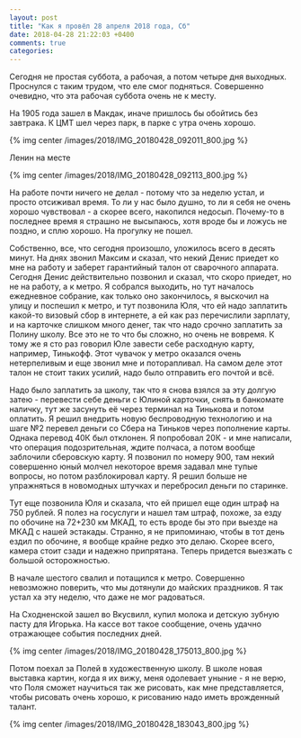 ```yaml
---
layout: post
title: "Как я провёл 28 апреля 2018 года, Сб"
date: 2018-04-28 21:22:03 +0400
comments: true
categories: 
---
```

Сегодня не простая суббота, а рабочая, а потом четыре дня выходных. Проснулся с таким трудом, что еле смог подняться. Совершенно очевидно, что эта рабочая суббота очень не к месту.

На 1905 года зашел в Макдак, иначе пришлось бы обойтись без завтрака. К ЦМТ шел через парк, в парке с утра очень хорошо.

{% img center /images/2018/IMG_20180428_092011_800.jpg %}

Ленин на месте

{% img center /images/2018/IMG_20180428_092113_800.jpg %}

На работе почти ничего не делал - потому что за неделю устал, и просто отсиживал время. То ли у нас было душно, то ли я себя не очень хорошо чувствовал - а скорее всего, накопился недосып. Почему-то в последнее время я страшно не высыпаюсь, хотя вроде бы и ложусь не поздно, и сплю хорошо. На прогулку не пошел.

Собственно, все, что сегодня произошло, уложилось всего в десять минут. На днях звонил Максим и сказал, что некий Денис приедет ко мне на работу и заберет гарантийный талон от сварочного аппарата. Сегодня Денис действительно позвонил и сказал, что скоро приедет, но не на работу, а к метро. Я собрался выходить, но тут началось ежедневное собрание, как только оно закончилось, я выскочил на улицу и поспешил к метро, и тут позвонила Юля, что ей надо заплатить какой-то визовый сбор в интернете, а ей как раз перечислили зарплату, и на карточке слишком много денег, так что надо срочно заплатить за Полину школу. Все это не то что бы сложно, но очень не вовремя. К тому же я сто раз говорил Юле завести себе расходную карту, например, Тинькофф. Этот чувачок у метро оказался очень нетерпеливым и еще звонил мне и поторапливал. На самом деле этот талон не стоит таких усилий, надо было отправить его почтой и всё.

Надо было заплатить за школу, так что я снова взялся за эту долгую затею - перевести себе деньги с Юлиной карточки, снять в банкомате наличку, тут же засунуть её через терминал на Тинькова и потом оплатить. Я решил внедрить новую беспроводную технологию и на шаге №2 перевел деньги со Сбера на Тиньков через пополнение карты. Однака перевод 40К был отклонен. Я попробовал 20К - и мне написали, что операция подозрительная, ждите полчаса, а потом вообще заблочили сберовскую карту. Я позвонил по номеру 900, там некий совершенно юный молчел некоторое время задавал мне тупые вопросы, но потом разблокировал карту. Я решил больше не упражняться в новомодных штучках и перебросил деньги по старинке.

Тут еще позвонила Юля и сказала, что ей пришел еще один штраф на 750 рублей. Я полез на госуслуги и нашел там штраф, похоже, за езду по обочине на 72+230 км МКАД, то есть вроде бы это при выезде на МКАД с нашей эстакады. Странно, я не припоминаю, чтобы в тот день ездил по обочине, я вообще крайне редко это делаю. Скорее всего, камера стоит сзади и надежно припрятана. Теперь придется выезжать с большой осторожностью.

В начале шестого свалил и потащился к метро. Совершенно невозможно поверить, что мы дотянули до майских праздников. Я так устал ха эту неделю, что даже не мог радоваться.

На Сходненской зашел во Вкусвилл, купил молока и детскую зубную пасту для Игорька. На кассе вот такое сообщение, очень удачно отражающее события последних дней.

{% img center /images/2018/IMG_20180428_175013_800.jpg %}

Потом поехал за Полей в художественную школу. В школе новая выставка картин, когда я их вижу, меня одолевает уныние - я не верю, что Поля сможет научиться так же рисовать, как мне представляется, чтобы рисовать очень хорошо, к рисованию надо иметь врожденный талант.

{% img center /images/2018/IMG_20180428_183043_800.jpg %}